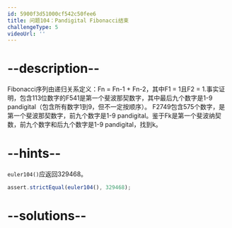 ```yaml
---
id: 5900f3d51000cf542c50fee6
title: 问题104：Pandigital Fibonacci结束
challengeType: 5
videoUrl: ''
---
```


# --description--

Fibonacci序列由递归关系定义：Fn = Fn-1 + Fn-2，其中F1 = 1且F2 = 1.事实证明，包含113位数字的F541是第一个斐波那契数字，其中最后九个数字是1-9 pandigital（包含所有数字1到9，但不一定按顺序）。 F2749包含575个数字，是第一个斐波那契数字，前九个数字是1-9 pandigital。鉴于Fk是第一个斐波纳契数，前九个数字和后九个数字是1-9 pandigital，找到k。

# --hints--

`euler104()`应返回329468。

```js
assert.strictEqual(euler104(), 329468);
```

# --solutions--

